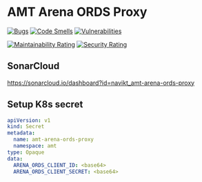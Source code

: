 # AMT Arena ORDS Proxy

[![Bugs](https://sonarcloud.io/api/project_badges/measure?project=navikt_amt-arena-ords-proxy&metric=bugs)](https://sonarcloud.io/dashboard?id=navikt_amt-arena-ords-proxy)
[![Code Smells](https://sonarcloud.io/api/project_badges/measure?project=navikt_amt-arena-ords-proxy&metric=code_smells)](https://sonarcloud.io/dashboard?id=navikt_amt-arena-ords-proxy)
[![Vulnerabilities](https://sonarcloud.io/api/project_badges/measure?project=navikt_amt-arena-ords-proxy&metric=vulnerabilities)](https://sonarcloud.io/dashboard?id=navikt_amt-arena-ords-proxy)

[![Maintainability Rating](https://sonarcloud.io/api/project_badges/measure?project=navikt_amt-arena-ords-proxy&metric=sqale_rating)](https://sonarcloud.io/dashboard?id=navikt_amt-arena-ords-proxy)
[![Security Rating](https://sonarcloud.io/api/project_badges/measure?project=navikt_amt-arena-ords-proxy&metric=security_rating)](https://sonarcloud.io/dashboard?id=navikt_amt-arena-ords-proxy)

## SonarCloud
https://sonarcloud.io/dashboard?id=navikt_amt-arena-ords-proxy


## Setup K8s secret

```yaml
apiVersion: v1
kind: Secret
metadata:
  name: amt-arena-ords-proxy
  namespace: amt
type: Opaque
data:
  ARENA_ORDS_CLIENT_ID: <base64>
  ARENA_ORDS_CLIENT_SECRET: <base64>
```
